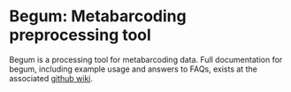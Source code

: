 # Begum: Metabarcoding preprocessing tool

Begum is a processing tool for metabarcoding data. Full documentation for begum, including example usage and answers to FAQs, exists at the associated [github wiki](https://github.com/shyamsg/Begum/wiki).
